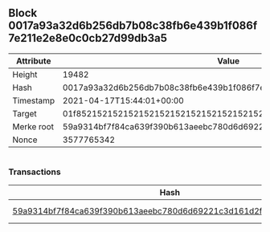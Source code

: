 ## Block 0017a93a32d6b256db7b08c38fb6e439b1f086f7e211e2e8e0c0cb27d99db3a5

Attribute | Value
--- | ---
Height | 19482
Hash | 0017a93a32d6b256db7b08c38fb6e439b1f086f7e211e2e8e0c0cb27d99db3a5
Timestamp | 2021-04-17T15:44:01+00:00
Target | 01f8521521521521521521521521521521521521521521521521521521521521
Merke root | 59a9314bf7f84ca639f390b613aeebc780d6d69221c3d161d2fad2972203c7ee
Nonce | 3577765342

```

```

### Transactions

Hash | Amount
--- | ---
[59a9314bf7f84ca639f390b613aeebc780d6d69221c3d161d2fad2972203c7ee](59a9314bf7f84ca639f390b613aeebc780d6d69221c3d161d2fad2972203c7ee.md) | 10.00000000 SKEPTI 
